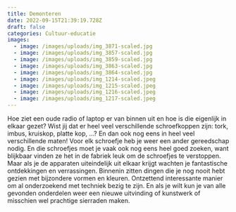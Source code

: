 ```yaml
---
title: Demonteren
date: 2022-09-15T21:39:19.728Z
draft: false
categories: Cultuur-educatie
images:
  - image: /images/uploads/img_3871-scaled.jpg
  - image: /images/uploads/img_3857-scaled.jpg
  - image: /images/uploads/img_3859-scaled.jpg
  - image: /images/uploads/img_3863-scaled.jpg
  - image: /images/uploads/img_3864-scaled.jpg
  - image: /images/uploads/img_1214-scaled.jpeg
  - image: /images/uploads/img_1215-scaled.jpeg
  - image: /images/uploads/img_1216-scaled.jpeg
  - image: /images/uploads/img_1217-scaled.jpeg
---
```

Hoe ziet een oude radio of laptop er van binnen uit en hoe is die eigenlijk in elkaar gezet? Wist jij dat er heel veel verschillende schroefkoppen zijn: tork, imbus, kruiskop, platte kop, ...? En dan ook nog eens in heel veel verschillende maten! Voor elk schroefje heb je weer een ander gereedschap nodig. En die schroefjes moet je vaak ook nog eens heel goed zoeken, want blijkbaar vinden ze het in de fabriek leuk om de schroefjes te verstoppen. Maar als je de apparaten uiteindelijk uit elkaar krijgt wachten je fantastische ontdekkingen en verrassingen. Binnenin zitten dingen die je nog nooit hebt gezien met bijzondere vormen en kleuren. Ontzettend interessante manier om al onderzoekend met techniek bezig te zijn. En als je wilt kun je van alle gevonden onderdelen weer een nieuwe uitvinding of kunstwerk of misschien wel prachtige sierraden maken.